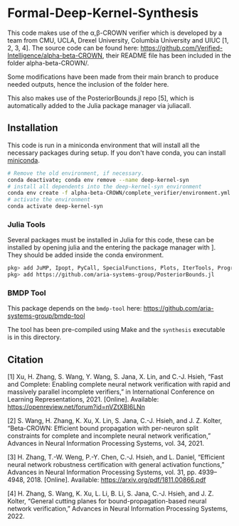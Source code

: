 # Formal-Deep-Kernel-Synthesis

This code makes use of the α,β-CROWN verifier which is developed by a team from CMU, UCLA, Drexel University, Columbia University and UIUC [1, 2, 3, 4]. The source code can be found here: https://github.com/Verified-Intelligence/alpha-beta-CROWN, their README file has been included in the folder alpha-beta-CROWN/.

Some modifications have been made from their main branch to produce needed outputs, hence the inclusion of the folder here.


This also makes use of the PosteriorBounds.jl repo [5], which is automatically added to the Julia package manager via juliacall.

## Installation

This code is run in a miniconda environment that will install all the necessary packages during setup. If you don't have conda, you can install [miniconda](https://docs.conda.io/en/latest/miniconda.html).


```bash
# Remove the old environment, if necessary.
conda deactivate; conda env remove --name deep-kernel-syn
# install all dependents into the deep-kernel-syn environment
conda env create -f alpha-beta-CROWN/complete_verifier/environment.yml --name deep-kernel-syn
# activate the environment
conda activate deep-kernel-syn
```

### Julia Tools
Several packages must be installed in Julia for this code, these can be installed by opening julia and the entering the package manager with ].
They should be added inside the conda environment.

```bash
pkg> add JuMP, Ipopt, PyCall, SpecialFunctions, Plots, IterTools, ProgressBars, Distributions
pkg> add https://github.com/aria-systems-group/PosteriorBounds.jl
```

### BMDP Tool
This package depends on the `bmdp-tool` here: https://github.com/aria-systems-group/bmdp-tool

The tool has been pre-compiled using Make and the `synthesis` executable is in this directory.



## Citation 
[1] Xu, H. Zhang, S. Wang, Y. Wang, S. Jana, X. Lin, and C.-J. Hsieh,
“Fast and Complete: Enabling complete neural network verification
with rapid and massively parallel incomplete verifiers,” in International
Conference on Learning Representations, 2021. [Online]. Available:
https://openreview.net/forum?id=nVZtXBI6LNn

[2] S. Wang, H. Zhang, K. Xu, X. Lin, S. Jana, C.-J. Hsieh, and J. Z. Kolter,
“Beta-CROWN: Efficient bound propagation with per-neuron split
constraints for complete and incomplete neural network verification,”
Advances in Neural Information Processing Systems, vol. 34, 2021.

[3] H. Zhang, T.-W. Weng, P.-Y. Chen, C.-J. Hsieh, and L. Daniel,
“Efficient neural network robustness certification with general
activation functions,” Advances in Neural Information Processing
Systems, vol. 31, pp. 4939–4948, 2018. [Online]. Available: https://arxiv.org/pdf/1811.00866.pdf

[4] H. Zhang, S. Wang, K. Xu, L. Li, B. Li, S. Jana, C.-J. Hsieh, and
J. Z. Kolter, “General cutting planes for bound-propagation-based neural network verification,” Advances in Neural Information Processing
Systems, 2022.
